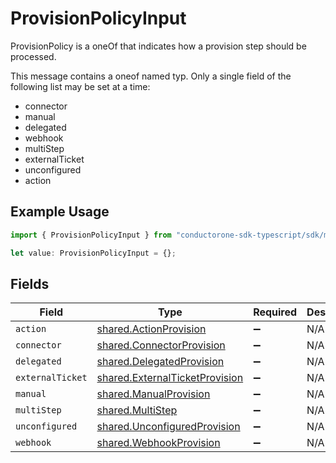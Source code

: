 # ProvisionPolicyInput

ProvisionPolicy is a oneOf that indicates how a provision step should be processed.

This message contains a oneof named typ. Only a single field of the following list may be set at a time:
  - connector
  - manual
  - delegated
  - webhook
  - multiStep
  - externalTicket
  - unconfigured
  - action


## Example Usage

```typescript
import { ProvisionPolicyInput } from "conductorone-sdk-typescript/sdk/models/shared";

let value: ProvisionPolicyInput = {};
```

## Fields

| Field                                                                                   | Type                                                                                    | Required                                                                                | Description                                                                             |
| --------------------------------------------------------------------------------------- | --------------------------------------------------------------------------------------- | --------------------------------------------------------------------------------------- | --------------------------------------------------------------------------------------- |
| `action`                                                                                | [shared.ActionProvision](../../../sdk/models/shared/actionprovision.md)                 | :heavy_minus_sign:                                                                      | N/A                                                                                     |
| `connector`                                                                             | [shared.ConnectorProvision](../../../sdk/models/shared/connectorprovision.md)           | :heavy_minus_sign:                                                                      | N/A                                                                                     |
| `delegated`                                                                             | [shared.DelegatedProvision](../../../sdk/models/shared/delegatedprovision.md)           | :heavy_minus_sign:                                                                      | N/A                                                                                     |
| `externalTicket`                                                                        | [shared.ExternalTicketProvision](../../../sdk/models/shared/externalticketprovision.md) | :heavy_minus_sign:                                                                      | N/A                                                                                     |
| `manual`                                                                                | [shared.ManualProvision](../../../sdk/models/shared/manualprovision.md)                 | :heavy_minus_sign:                                                                      | N/A                                                                                     |
| `multiStep`                                                                             | [shared.MultiStep](../../../sdk/models/shared/multistep.md)                             | :heavy_minus_sign:                                                                      | N/A                                                                                     |
| `unconfigured`                                                                          | [shared.UnconfiguredProvision](../../../sdk/models/shared/unconfiguredprovision.md)     | :heavy_minus_sign:                                                                      | N/A                                                                                     |
| `webhook`                                                                               | [shared.WebhookProvision](../../../sdk/models/shared/webhookprovision.md)               | :heavy_minus_sign:                                                                      | N/A                                                                                     |